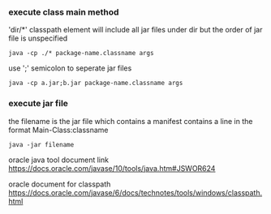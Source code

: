 ### execute class main method
'dir/*' classpath element will include all jar files under dir
but the order of jar file is unspecified
```
java -cp ./* package-name.classname args
```
use ';' semicolon to seperate jar files
```
java -cp a.jar;b.jar package-name.classname args
```
### execute jar file
the filename is the jar file which contains a manifest
contains a line in the format  Main-Class:classname
```
java -jar filename
```
oracle java tool document link
https://docs.oracle.com/javase/10/tools/java.htm#JSWOR624

oracle document for classpath
https://docs.oracle.com/javase/6/docs/technotes/tools/windows/classpath.html 